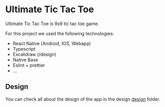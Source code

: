 # Ultimate Tic Tac Toe

Ultimate Tic Tac Toe is 9x9 tic tac toe game.

For this project we used the following technologies:
 - React Native (Android, IOS, Webapp)
 - Typescript
 - Excalidraw (/design)
 - Native Base
 - Eslint + prettier
 - ...


## Design

You can check all about the design of the app in the design [design](/design/README.md) folder.